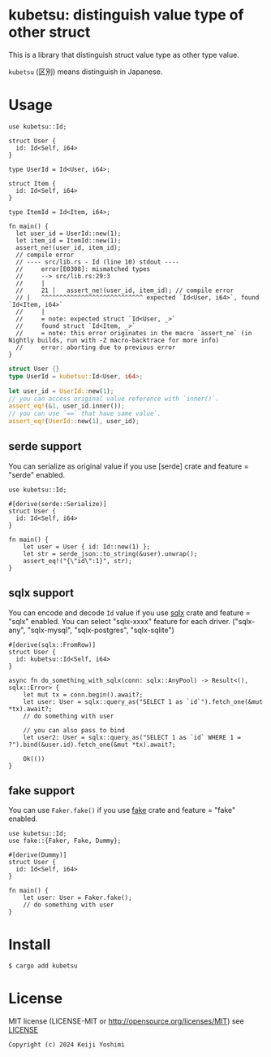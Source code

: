 # kubetsu: distinguish value type of other struct

This is a library that distinguish struct value type as other type value.

`kubetsu` (区別) means distinguish in Japanese.

# Usage

```rust,compile_fail
use kubetsu::Id;

struct User {
  id: Id<Self, i64>
}

type UserId = Id<User, i64>;

struct Item {
  id: Id<Self, i64>
}

type ItemId = Id<Item, i64>;

fn main() {
  let user_id = UserId::new(1);
  let item_id = ItemId::new(1);
  assert_ne!(user_id, item_id); 
  // compile error
  // ---- src/lib.rs - Id (line 10) stdout ----
  //     error[E0308]: mismatched types
  //     --> src/lib.rs:29:3
  //     |
  //     21 |   assert_ne!(user_id, item_id); // compile error
  // |   ^^^^^^^^^^^^^^^^^^^^^^^^^^^^ expected `Id<User, i64>`, found `Id<Item, i64>`
  //     |
  //     = note: expected struct `Id<User, _>`
  //     found struct `Id<Item, _>`
  //     = note: this error originates in the macro `assert_ne` (in Nightly builds, run with -Z macro-backtrace for more info)
  //     error: aborting due to previous error
}
```

```rust
struct User {}
type UserId = kubetsu::Id<User, i64>;

let user_id = UserId::new(1);
// you can access original value reference with `inner()`.
assert_eq!(&1, user_id.inner());
// you can use `==` that have same value`.
assert_eq!(UserId::new(1), user_id);
```

## serde support

You can serialize as original value if you use [serde] crate and feature = "serde" enabled.

```rust,ignore
use kubetsu::Id;

#[derive(serde::Serialize)]
struct User {
  id: Id<Self, i64>
}

fn main() {
    let user = User { id: Id::new(1) };
    let str = serde_json::to_string(&user).unwrap();
    assert_eq!("{\"id\":1}", str);
}
```

## sqlx support

You can encode and decode `Id` value if you use [sqlx](https://crates.io/crates/sqlx) crate and feature = "sqlx" enabled.
You can select "sqlx-xxxx" feature for each driver. ("sqlx-any", "sqlx-mysql", "sqlx-postgres", "sqlx-sqlite")

```rust,no_run,ignore
#[derive(sqlx::FromRow)]
struct User {
  id: kubetsu::Id<Self, i64>
}

async fn do_something_with_sqlx(conn: sqlx::AnyPool) -> Result<(), sqlx::Error> {
    let mut tx = conn.begin().await?;
    let user: User = sqlx::query_as("SELECT 1 as `id`").fetch_one(&mut *tx).await?;
    // do something with user

    // you can also pass to bind
    let user2: User = sqlx::query_as("SELECT 1 as `id` WHERE 1 = ?").bind(&user.id).fetch_one(&mut *tx).await?;

    Ok(())
}
```

## fake support

You can use `Faker.fake()` if you use [fake](https://crates.io/crates/fake) crate and feature = "fake" enabled.

```rust,ignore
use kubetsu::Id;
use fake::{Faker, Fake, Dummy};

#[derive(Dummy)]
struct User {
  id: Id<Self, i64>
}

fn main() {
    let user: User = Faker.fake();
    // do something with user
}
```

# Install

```bash
$ cargo add kubetsu
```

# License

MIT license (LICENSE-MIT or http://opensource.org/licenses/MIT)
see [LICENSE](LICENSE)

```ignore
Copyright (c) 2024 Keiji Yoshimi
```



